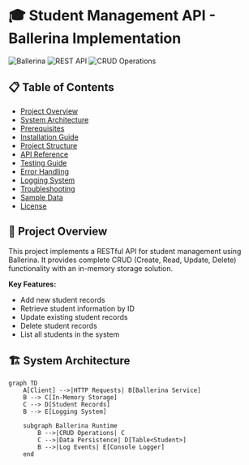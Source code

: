 # 🎓 Student Management API - Ballerina Implementation

![Ballerina](https://img.shields.io/badge/Ballerina-2201.7%2B-blue)
![REST API](https://img.shields.io/badge/API-RESTful-green)
![CRUD Operations](https://img.shields.io/badge/Operations-CRUD-success)

## 📋 Table of Contents
- [Project Overview](#project-overview)
- [System Architecture](#system-architecture)
- [Prerequisites](#prerequisites)
- [Installation Guide](#installation-guide)
- [Project Structure](#project-structure)
- [API Reference](#api-reference)
- [Testing Guide](#testing-guide)
- [Error Handling](#error-handling)
- [Logging System](#logging-system)
- [Troubleshooting](#troubleshooting)
- [Sample Data](#sample-data)
- [License](#license)

## 🏁 Project Overview
This project implements a RESTful API for student management using Ballerina. It provides complete CRUD (Create, Read, Update, Delete) functionality with an in-memory storage solution.

**Key Features:**
- Add new student records
- Retrieve student information by ID
- Update existing student records
- Delete student records
- List all students in the system

## 🏗 System Architecture
```mermaid
graph TD
    A[Client] -->|HTTP Requests| B[Ballerina Service]
    B --> C[In-Memory Storage]
    C --> D[Student Records]
    B --> E[Logging System]
    
    subgraph Ballerina Runtime
        B -->|CRUD Operations| C
        C -->|Data Persistence| D[Table<Student>]
        B -->|Log Events| E[Console Logger]
    end
